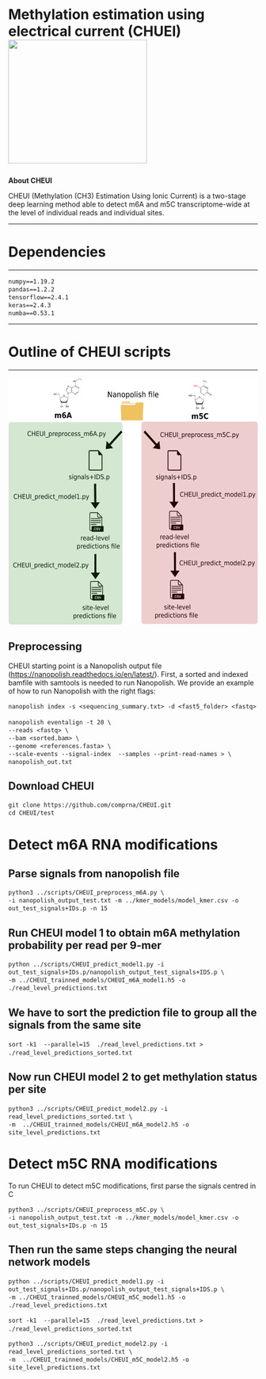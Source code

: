 # Methylation estimation using electrical current (CHUEI) <img src="https://github.com/comprna/CHEUI/blob/master/misc/CHEUI_logo.png" width="280" height="250">


**About CHEUI**

CHEUI (Methylation (CH3) Estimation Using Ionic Current) is a two-stage deep learning method able to detect m6A and m5C transcriptome-wide at the level of individual reads and individual sites. 


------------------------------------------
# Dependencies
------------------------------------------
```
numpy==1.19.2
pandas==1.2.2
tensorflow==2.4.1
keras==2.4.3
numba==0.53.1
```

------------------------------------------
# Outline of CHEUI scripts 
------------------------------------------
 <img src="https://github.com/comprna/CHEUI/blob/master/misc/pipeline_CHEUI_github.png" width="560" height="500">

## Preprocessing

CHEUI starting point is a Nanopolish output file (https://nanopolish.readthedocs.io/en/latest/).
First, a sorted and indexed bamfile with samtools is needed to run Nanopolish. 
We provide an example of how to run Nanopolish with the right flags:  

```
nanopolish index -s <sequencing_summary.txt> -d <fast5_folder> <fastq>

nanopolish eventalign -t 20 \
--reads <fastq> \
--bam <sorted.bam> \
--genome <references.fasta> \
--scale-events --signal-index  --samples --print-read-names > \
nanopolish_out.txt
```
## Download CHEUI
```
git clone https://github.com/comprna/CHEUI.git
cd CHEUI/test
```

# Detect m6A RNA modifications

## Parse signals from nanopolish file
```
python3 ../scripts/CHEUI_preprocess_m6A.py \
-i nanopolish_output_test.txt -m ../kmer_models/model_kmer.csv -o out_test_signals+IDs.p -n 15
```
## Run CHEUI model 1 to obtain m6A methylation probability per read per 9-mer
```
python ../scripts/CHEUI_predict_model1.py -i out_test_signals+IDs.p/nanopolish_output_test_signals+IDS.p \
-m ../CHEUI_trainned_models/CHEUI_m6A_model1.h5 -o ./read_level_predictions.txt
```

## We have to sort the prediction file to group all the signals from the same site
```sort -k1  --parallel=15  ./read_level_predictions.txt > ./read_level_predictions_sorted.txt```

## Now run CHEUI model 2 to get methylation status per site
```
python3 ../scripts/CHEUI_predict_model2.py -i read_level_predictions_sorted.txt \
-m  ../CHEUI_trainned_models/CHEUI_m6A_model2.h5 -o site_level_predictions.txt
```

# Detect m5C RNA modifications

To run CHEUI to detect m5C modifications, first parse the signals centred in C
```
python3 ../scripts/CHEUI_preprocess_m5C.py \
-i nanopolish_output_test.txt -m ../kmer_models/model_kmer.csv -o out_test_signals+IDs.p -n 15
```
## Then run the same steps changing the neural network models
```
python ../scripts/CHEUI_predict_model1.py -i out_test_signals+IDs.p/nanopolish_output_test_signals+IDS.p \
-m ../CHEUI_trainned_models/CHEUI_m5C_model1.h5 -o ./read_level_predictions.txt
```
```sort -k1  --parallel=15  ./read_level_predictions.txt > ./read_level_predictions_sorted.txt```

```
python3 ../scripts/CHEUI_predict_model2.py -i read_level_predictions_sorted.txt \
-m  ../CHEUI_trainned_models/CHEUI_m5C_model2.h5 -o site_level_predictions.txt
```





